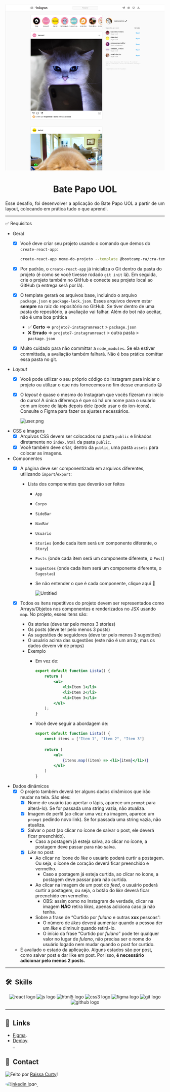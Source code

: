 ![Imagem 1](./layout-projeto.png "Imagem 1")

<h1 align="center">Bate Papo UOL </h1>

<p align="justify">Esse desafio, foi desenvolver a aplicação do Bate Papo UOL a partir de um layout, colocando em prática tudo o que aprendi.</p>
<hr/>
✅ Requisitos

- Geral
    - [x]  Você deve criar seu projeto usando o comando que demos do `create-react-app`:
        
        ```bash
        create-react-app nome-do-projeto --template @bootcamp-ra/cra-template-semana1
        ```
        
    - [x]  Por padrão, o `create-react-app` já inicializa o Git dentro da pasta do projeto (é como se você tivesse rodado `git init` lá). Em seguida, crie o projeto também no GitHub e conecte seu projeto local ao GitHub (a entrega será por lá).
    - [x]  O template gerará os arquivos base, incluindo o arquivo `package.json` e `package-lock.json`. Esses arquivos devem estar **sempre** na raiz do repositório no GitHub. Se tiver dentro de uma pasta do repositório, a avaliação vai falhar. Além do bot não aceitar, não é uma boa prática
        - ✅ **Certo** ⇒ `projeto7-instagramreact` > `package.json`
        - ❌ **Errado** ⇒ `projeto7-instagramreact` > outra pasta > `package.json`
    - [x]  Muito cuidado para não committar a `node_modules`. Se ela estiver committada, a avaliação também falhará. Não é boa prática comittar essa pasta no git.
- *Layout*
    - [x]  Você pode utilizar o seu próprio código do Instagram para iniciar o projeto ou utilizar o que nós fornecemos no fim desse enunciado 😃
    - [x]  O *layout* é quase o mesmo do Instagram que vocês fizeram no início do curso! A única diferença é que só há um nome para o usuário com um ícone de lápis depois dele (pode usar o do ion-icons). Consulte o Figma para fazer os ajustes necessários.
        
        ![user.png](https://s3-us-west-2.amazonaws.com/secure.notion-static.com/0343e440-b550-41bc-867f-6a2ac8f7b863/user.png)
        
- CSS e Imagens
    - [x]  Arquivos CSS devem ser colocados na pasta `public` e linkados diretamente no `index.html` da pasta `public`.
    - [x]  Você também deve criar, dentro da `public`, uma pasta `assets` para colocar as imagens.
- Componentes
    - [x]  A página deve ser componentizada em arquivos diferentes, utilizando `import`/`export`:
        - Lista dos componentes que deverão ser feitos
            - `App`
            - `Corpo`
            - `SideBar`
            - `NavBar`
            - `Usuario`
            - `Stories` (onde cada item será um componente diferente, o `Story`)
            - `Posts` (onde cada item será um componente diferente, o `Post`)
            - `Sugestoes` (onde cada item será um componente diferente, o `Sugestao`)
            - Se não entender o que é cada componente, clique aqui 🙂
                
                ![Untitled](https://s3-us-west-2.amazonaws.com/secure.notion-static.com/145d7991-20e6-47a2-ac0f-1775ef9ec439/Untitled.png)
                
    - [x]  Todos os itens repetitivos do projeto devem ser representados como Arrays/Objetos nos componentes e renderizados no JSX usando `map`. No projeto, esses itens são:
        - Os stories (deve ter pelo menos 3 stories)
        - Os posts (deve ter pelo menos 3 posts)
        - As sugestões de seguidores (deve ter pelo menos 3 sugestões)
        - O usuário acima das sugestões (este não é um array, mas os dados devem vir de props)
        - Exemplo
            - Em vez de:
                
                ```jsx
                export default function Lista() {
                	return (
                		<ul>
                			<li>Item 1</li>
                			<li>Item 2</li>
                			<li>Item 3</li>
                		</ul>
                	);
                }
                ```
                
            - Você deve seguir a abordagem de:
                
                ```jsx
                export default function Lista() {
                	const itens = ["Item 1", "Item 2", "Item 3"]
                
                	return (
                		<ul>
                			{itens.map((item) => <li>{item}</li>)}
                		</ul>
                	)
                }
                ```
                
- Dados dinâmicos
    - [x]  O projeto também deverá ter alguns dados dinâmicos que irão mudar na tela. São eles:
        - [x]  Nome de usuário (ao apertar o lápis, aparece um `prompt` para alterá-lo). Se for passada uma string vazia, não atualiza.
        - [x]  Imagem de perfil (ao clicar uma vez na imagem, aparece um `prompt` pedindo novo link). Se for passada uma string vazia, não atualiza.
        - [x]  Salvar o post (ao clicar no ícone de salvar o post, ele deverá ficar preenchido).
            - Caso a postagem já esteja salva, ao clicar no ícone, a postagem deve passar para não salva.
        - [x]  *Like* no post:
            - Ao clicar no ícone do *like* o usuário poderá curtir a postagem. Ou seja, o ícone de coração deverá ficar preenchido e vermelho.
                - Caso a postagem já esteja curtida, ao clicar no ícone, a postagem deve passar para não curtida.
            - Ao clicar na imagem de um post do *feed*, o usuário poderá curtir a postagem, ou seja, o botão do *like* deverá ficar preenchido em vermelho.
                - OBS: assim como no Instagram de verdade, clicar na imagem **NÃO** retira *likes*, apenas adiciona caso já não tenha.
            - Sobre a frase de “Curtido por *fulano* e outras **xxx** pessoas”:
                - O número de *likes* deverá aumentar quando a pessoa der um *like* e diminuir quando retirá-lo.
                - O início da frase “Curtido por *fulano*” pode ter qualquer valor no lugar de *fulano*, não precisa ser o nome do usuário logado nem mudar quando o post for curtido.
    - É avaliado o estado da aplicação. Alguns estados são por post, como salvar post e dar like em post. Por isso, **é necessário adicionar pelo menos 2 posts.**
<hr/>

## 🛠 &nbsp;Skills
<div align="center">
  <img src="https://cdn.jsdelivr.net/gh/devicons/devicon/icons/react/react-original.svg" height="40" width="52" alt="react logo"  />
  <img src="https://cdn.jsdelivr.net/gh/devicons/devicon/icons/javascript/javascript-original.svg" height="40" width="52" alt="js logo"  />
  <img src="https://cdn.jsdelivr.net/gh/devicons/devicon/icons/html5/html5-original.svg" height="40" width="52" alt="html5 logo"  />
  <img src="https://cdn.jsdelivr.net/gh/devicons/devicon/icons/css3/css3-original.svg" height="40" width="52" alt="css3 logo"  />
  <img src="https://cdn.jsdelivr.net/gh/devicons/devicon/icons/figma/figma-original.svg" height="40" width="52" alt="figma logo"   />        
  <img src="https://cdn.jsdelivr.net/gh/devicons/devicon/icons/git/git-original.svg" height="40" width="52" alt="git logo"  />
  <img src="https://cdn.jsdelivr.net/gh/devicons/devicon/icons/github/github-original.svg" height="40" width="52" alt="github logo" />                                   
</div>
<hr/>

## 🚀 &nbsp;Links

- [Figma](https://www.figma.com/file/TRh4w3iZq7LyjaLig6sCgb/Projeto-Instagram-React?node-id=0%3A1&t=NIcIwF8Vly0kEi0b-0).<br/>
- [Deploy](https://projeto7-instagramreact-self.vercel.app/).<br/>
_

## 💬 &nbsp;Contact
<img align="left" src="https://avatars.githubusercontent.com/curtyraissa?size=100">

Feito por [Raissa Curty](https://github.com/curtyraissa)!

<a href="https://www.linkedin.com/in/raissa-curty/" target="_blank">
    <img style="border-radius:50%;" src="https://raw.githubusercontent.com/maurodesouza/profile-readme-generator/master/src/assets/icons/social/linkedin/default.svg" width="52" height="40" alt="linkedin logo"  />
  </a>&nbsp;
